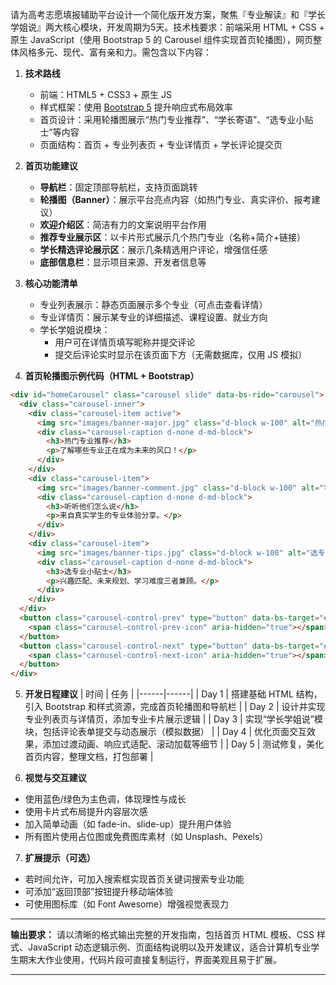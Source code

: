 请为高考志愿填报辅助平台设计一个简化版开发方案，聚焦『专业解读』和『学长学姐说』两大核心模块，开发周期为5天。技术栈要求：前端采用 HTML + CSS + 原生 JavaScript（使用 Bootstrap 5 的 Carousel 组件实现首页轮播图），网页整体风格多元、现代、富有亲和力。需包含以下内容：

1. **技术路线**
   - 前端：HTML5 + CSS3 + 原生 JS
   - 样式框架：使用 [Bootstrap 5](https://getbootstrap.com/) 提升响应式布局效率
   - 首页设计：采用轮播图展示“热门专业推荐”、“学长寄语”、“选专业小贴士”等内容
   - 页面结构：首页 + 专业列表页 + 专业详情页 + 学长评论提交页

2. **首页功能建议**
   - **导航栏**：固定顶部导航栏，支持页面跳转
   - **轮播图（Banner）**：展示平台亮点内容（如热门专业、真实评价、报考建议）
   - **欢迎介绍区**：简洁有力的文案说明平台作用
   - **推荐专业展示区**：以卡片形式展示几个热门专业（名称+简介+链接）
   - **学长精选评论展示区**：展示几条精选用户评论，增强信任感
   - **底部信息栏**：显示项目来源、开发者信息等

3. **核心功能清单**
   - 专业列表展示：静态页面展示多个专业（可点击查看详情）
   - 专业详情页：展示某专业的详细描述、课程设置、就业方向
   - 学长学姐说模块：
     - 用户可在详情页填写昵称并提交评论
     - 提交后评论实时显示在该页面下方（无需数据库，仅用 JS 模拟）

4. **首页轮播图示例代码（HTML + Bootstrap）**
```html
<div id="homeCarousel" class="carousel slide" data-bs-ride="carousel">
  <div class="carousel-inner">
    <div class="carousel-item active">
      <img src="images/banner-major.jpg" class="d-block w-100" alt="热门专业推荐">
      <div class="carousel-caption d-none d-md-block">
        <h3>热门专业推荐</h3>
        <p>了解哪些专业正在成为未来的风口！</p>
      </div>
    </div>
    <div class="carousel-item">
      <img src="images/banner-comment.jpg" class="d-block w-100" alt="学长学姐说">
      <div class="carousel-caption d-none d-md-block">
        <h3>听听他们怎么说</h3>
        <p>来自真实学生的专业体验分享。</p>
      </div>
    </div>
    <div class="carousel-item">
      <img src="images/banner-tips.jpg" class="d-block w-100" alt="选专业小贴士">
      <div class="carousel-caption d-none d-md-block">
        <h3>选专业小贴士</h3>
        <p>兴趣匹配、未来规划、学习难度三者兼顾。</p>
      </div>
    </div>
  </div>
  <button class="carousel-control-prev" type="button" data-bs-target="#homeCarousel" data-bs-slide="prev">
    <span class="carousel-control-prev-icon" aria-hidden="true"></span>
  </button>
  <button class="carousel-control-next" type="button" data-bs-target="#homeCarousel" data-bs-slide="next">
    <span class="carousel-control-next-icon" aria-hidden="true"></span>
  </button>
</div>
```

5. **开发日程建议**
| 时间 | 任务 |
|------|------|
| Day 1 | 搭建基础 HTML 结构，引入 Bootstrap 和样式资源，完成首页轮播图和导航栏 |
| Day 2 | 设计并实现专业列表页与详情页，添加专业卡片展示逻辑 |
| Day 3 | 实现“学长学姐说”模块，包括评论表单提交与动态展示（模拟数据） |
| Day 4 | 优化页面交互效果，添加过渡动画、响应式适配、滚动加载等细节 |
| Day 5 | 测试修复，美化首页内容，整理文档，打包部署 |

6. **视觉与交互建议**
- 使用蓝色/绿色为主色调，体现理性与成长
- 使用卡片式布局提升内容层次感
- 加入简单动画（如 fade-in、slide-up）提升用户体验
- 所有图片使用占位图或免费图库素材（如 Unsplash、Pexels）

7. **扩展提示（可选）**
- 若时间允许，可加入搜索框实现首页关键词搜索专业功能
- 可添加“返回顶部”按钮提升移动端体验
- 可使用图标库（如 Font Awesome）增强视觉表现力

---

**输出要求：**
请以清晰的格式输出完整的开发指南，包括首页 HTML 模板、CSS 样式、JavaScript 动态逻辑示例、页面结构说明以及开发建议，适合计算机专业学生期末大作业使用，代码片段可直接复制运行，界面美观且易于扩展。

--- 

